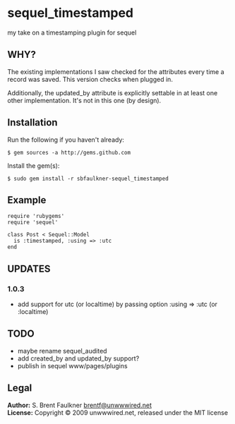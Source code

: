 # sequel\_timestamped

my take on a timestamping plugin for sequel

## WHY?

The existing implementations I saw checked for the attributes every time a
record was saved. This version checks when plugged in.

Additionally, the updated\_by attribute is explicitly settable in at least one
other implementation. It's not in this one (by design).

## Installation

Run the following if you haven't already:

    $ gem sources -a http://gems.github.com
  
Install the gem(s):

    $ sudo gem install -r sbfaulkner-sequel_timestamped

## Example

    require 'rubygems'
    require 'sequel'
    
    class Post < Sequel::Model
      is :timestamped, :using => :utc
    end

## UPDATES

### 1.0.3

- add support for utc (or localtime) by passing option :using => :utc (or :localtime)

## TODO

- maybe rename sequel\_audited
- add created\_by and updated\_by support?
- publish in sequel www/pages/plugins

## Legal

**Author:** S. Brent Faulkner <brentf@unwwwired.net>  
**License:** Copyright &copy; 2009 unwwwired.net, released under the MIT license
